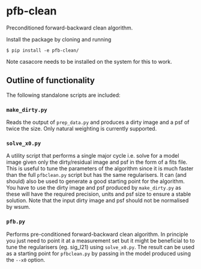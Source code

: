 # pfb-clean
Preconditioned forward-backward clean algorithm.

Install the package by cloning and running

```
$ pip install -e pfb-clean/
```

Note casacore needs to be installed on the system for this to work. 

## Outline of functionality
The following standalone scripts are included:

### ```make_dirty.py``` 
Reads the output of ```prep_data.py``` and produces a dirty image and a psf of twice the size.
Only natural weighting is currently supported. 


### ```solve_x0.py```
A utility script that performs a single major cycle i.e. solve for a model image given only the dirty/residual image and psf in the form of a fits file. 
This is useful to tune the parameters of the algorithm since it is much faster than the full ```pfbclean.py``` script but has the same regularisers.
It can (and should) also be used to generate a good starting point for the algorithm.
You have to use the dirty image and psf produced by ```make_dirty.py``` as these will have the required precision, units and psf size to ensure a stable solution.
Note that the input dirty image and psf should not be normalised by wsum. 


### ```pfb.py```
Performs pre-conditioned forward-backward clean algorithm. 
In principle you just need to point it at a measurement set but it might be beneficial to to tune the regularisers (eg. sig_l21) using ```solve_x0.py```.
The result can be used as a starting point for ```pfbclean.py``` by passing in the model produced using the ```--x0``` option.


